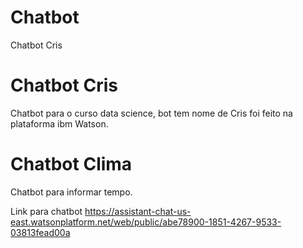 # Chatbot
Chatbot Cris

# Chatbot Cris
Chatbot para o curso data science, bot tem nome de Cris foi feito na plataforma ibm Watson.

# Chatbot Clima
Chatbot para informar tempo.

Link para chatbot
https://assistant-chat-us-east.watsonplatform.net/web/public/abe78900-1851-4267-9533-03813fead00a

